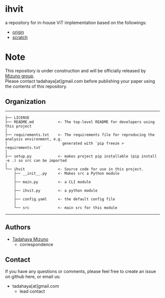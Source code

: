 # ihvit
a repository for in-house ViT implementation based on the followings:  
- [origin](https://github.com/google-research/vision_transformer)  
- [scratch](https://github.com/tintn/vision-transformer-from-scratch/tree/main)  

# Note
This repository is under construction and will be officially released by [Mizuno group](https://github.com/mizuno-group).  
Please contact tadahaya[at]gmail.com before publishing your paper using the contents of this repository.  

## Organization
------------  

    ├── LICENSE  
    ├── README.md           <- The top-level README for developers using this project  
    │
    ├── requirements.txt    <- The requirements file for reproducing the analysis environment, e.g.
    │                         generated with `pip freeze > requirements.txt`
    │
    ├── setup.py            <- makes project pip installable (pip install -e .) so src can be imported
    │
    └── ihvit               <- Source code for use in this project.
        ├── __init__.py     <- Makes src a Python module
        │
        ├── main.py         <- a CLI module
        │
        ├── ihvit.py        <- a python module
        │
        ├── config.yaml     <- the default config file
        │
        └── src             <- main src for this module

------------

## Authors
- [Tadahaya Mizuno](https://github.com/tadahayamiz)  
    - correspondence  

## Contact
If you have any questions or comments, please feel free to create an issue on github here, or email us:  
- tadahaya[at]gmail.com  
    - lead contact  